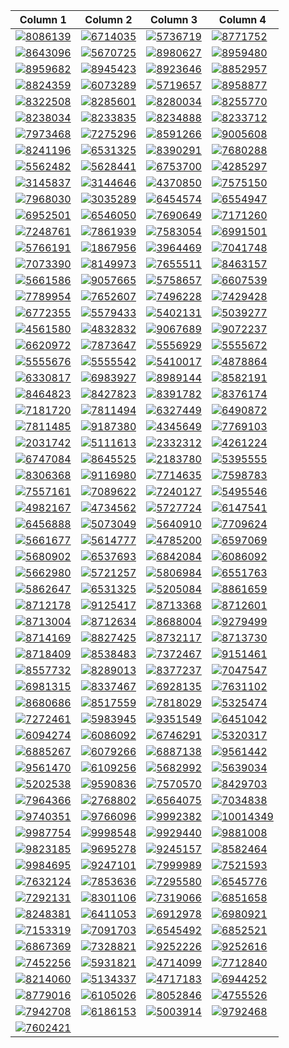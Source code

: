 | Column 1 | Column 2 | Column 3 | Column 4 |
|----------|----------|----------|----------|
|[![8086139](https://cdn.donmai.us/180x180/c6/56/c656613a8c3cf0142fd8404e2b3e9309.jpg)](https://cdn.donmai.us/original/c6/56/c656613a8c3cf0142fd8404e2b3e9309.png)|[![6714035](https://cdn.donmai.us/180x180/05/ac/05acd70d7ad25e8aeb8590eafeed0d73.jpg)](https://cdn.donmai.us/original/05/ac/05acd70d7ad25e8aeb8590eafeed0d73.png)|[![5736719](https://cdn.donmai.us/180x180/ae/f3/aef3b3fd04e76c3159c3f5c7a75e5883.jpg)](https://cdn.donmai.us/original/ae/f3/aef3b3fd04e76c3159c3f5c7a75e5883.jpg)|[![8771752](https://cdn.donmai.us/180x180/5f/2a/5f2a8843efc3afa109510845f51335ff.jpg)](https://cdn.donmai.us/original/5f/2a/5f2a8843efc3afa109510845f51335ff.png)|
|[![8643096](https://cdn.donmai.us/180x180/9c/ab/9caba22f5cba96efbdc5a4a738fe5b3c.jpg)](https://cdn.donmai.us/original/9c/ab/9caba22f5cba96efbdc5a4a738fe5b3c.jpg)|[![5670725](https://cdn.donmai.us/180x180/83/0c/830cdbb700d4ed21565e3c21d95b7e2a.jpg)](https://cdn.donmai.us/original/83/0c/830cdbb700d4ed21565e3c21d95b7e2a.jpg)|[![8980627](https://cdn.donmai.us/180x180/0b/72/0b726576a7edf7fd20df3cd10c804994.jpg)](https://cdn.donmai.us/original/0b/72/0b726576a7edf7fd20df3cd10c804994.jpg)|[![8959480](https://cdn.donmai.us/180x180/03/75/03756995a1104691f80927a9b1a18239.jpg)](https://cdn.donmai.us/original/03/75/03756995a1104691f80927a9b1a18239.jpg)|
|[![8959682](https://cdn.donmai.us/180x180/47/cd/47cd17c4ff8da88cd212b705b307a4c0.jpg)](https://cdn.donmai.us/original/47/cd/47cd17c4ff8da88cd212b705b307a4c0.webp)|[![8945423](https://cdn.donmai.us/180x180/75/ac/75ace2447359350bd1e1b9d74cf26023.jpg)](https://cdn.donmai.us/original/75/ac/75ace2447359350bd1e1b9d74cf26023.jpg)|[![8923646](https://cdn.donmai.us/180x180/89/54/8954af0896f56b5ee0761cb3932e934c.jpg)](https://cdn.donmai.us/original/89/54/8954af0896f56b5ee0761cb3932e934c.png)|[![8852957](https://cdn.donmai.us/180x180/cb/c0/cbc0aa04de437840bf9a64fb4925e721.jpg)](https://cdn.donmai.us/original/cb/c0/cbc0aa04de437840bf9a64fb4925e721.jpg)|
|[![8824359](https://cdn.donmai.us/180x180/7f/bb/7fbb92e87a168f102576ff9621319cbf.jpg)](https://cdn.donmai.us/original/7f/bb/7fbb92e87a168f102576ff9621319cbf.jpg)|[![6073289](https://cdn.donmai.us/180x180/b4/bc/b4bc5e96f8a30847ba08e6a7edc12837.jpg)](https://cdn.donmai.us/original/b4/bc/b4bc5e96f8a30847ba08e6a7edc12837.jpg)|[![5719657](https://cdn.donmai.us/180x180/be/84/be84edf64374fa3289cee9b28c458194.jpg)](https://cdn.donmai.us/original/be/84/be84edf64374fa3289cee9b28c458194.jpg)|[![8958877](https://cdn.donmai.us/180x180/a2/9c/a29cbb81b1f75ca67e452253d7e43d67.jpg)](https://cdn.donmai.us/original/a2/9c/a29cbb81b1f75ca67e452253d7e43d67.png)|
|[![8322508](https://cdn.donmai.us/180x180/3f/17/3f17d49fc9f84aeb6cd61e0585e4b307.jpg)](https://cdn.donmai.us/original/3f/17/3f17d49fc9f84aeb6cd61e0585e4b307.jpg)|[![8285601](https://cdn.donmai.us/180x180/c1/72/c17210c0516eb8c33d0a31b56025f69a.jpg)](https://cdn.donmai.us/original/c1/72/c17210c0516eb8c33d0a31b56025f69a.png)|[![8280034](https://cdn.donmai.us/180x180/ee/44/ee44cc6fbc58fbe5bdee2b5f0bd9183f.jpg)](https://cdn.donmai.us/original/ee/44/ee44cc6fbc58fbe5bdee2b5f0bd9183f.jpg)|[![8255770](https://cdn.donmai.us/180x180/c7/8e/c78e8f807ab6b7bde06d0eac114d650d.jpg)](https://cdn.donmai.us/original/c7/8e/c78e8f807ab6b7bde06d0eac114d650d.jpg)|
|[![8238034](https://cdn.donmai.us/180x180/bb/3e/bb3e5b055d56e90eadfca6ec037f2274.jpg)](https://cdn.donmai.us/original/bb/3e/bb3e5b055d56e90eadfca6ec037f2274.jpg)|[![8233835](https://cdn.donmai.us/180x180/33/69/3369892663f5d404e4c57c1af69bdcb0.jpg)](https://cdn.donmai.us/original/33/69/3369892663f5d404e4c57c1af69bdcb0.png)|[![8234888](https://cdn.donmai.us/180x180/04/e1/04e173b608c1b22cab3585a53fd5b40d.jpg)](https://cdn.donmai.us/original/04/e1/04e173b608c1b22cab3585a53fd5b40d.jpg)|[![8233712](https://cdn.donmai.us/180x180/e2/7a/e27ad794b73872e26a42b8f792509ffa.jpg)](https://cdn.donmai.us/original/e2/7a/e27ad794b73872e26a42b8f792509ffa.png)|
|[![7973468](https://cdn.donmai.us/180x180/9c/8e/9c8e94262ba677c4951d88381b5a24b6.jpg)](https://cdn.donmai.us/original/9c/8e/9c8e94262ba677c4951d88381b5a24b6.png)|[![7275296](https://cdn.donmai.us/180x180/73/85/738564f30352fe1a3fa34c54828afcaf.jpg)](https://cdn.donmai.us/original/73/85/738564f30352fe1a3fa34c54828afcaf.jpg)|[![8591266](https://cdn.donmai.us/180x180/cf/31/cf31a0d487b68fe91bc293a7069f4015.jpg)](https://cdn.donmai.us/original/cf/31/cf31a0d487b68fe91bc293a7069f4015.jpg)|[![9005608](https://cdn.donmai.us/180x180/d4/0b/d40baecd36620e58638c304c570d31f9.jpg)](https://cdn.donmai.us/original/d4/0b/d40baecd36620e58638c304c570d31f9.jpg)|
|[![8241196](https://cdn.donmai.us/180x180/3b/69/3b6957ac2c202eaa83dd1260245dce02.jpg)](https://cdn.donmai.us/original/3b/69/3b6957ac2c202eaa83dd1260245dce02.png)|[![6531325](https://cdn.donmai.us/180x180/f2/86/f286ef789fe18b5da8c8efa84d3e940b.jpg)](https://cdn.donmai.us/original/f2/86/f286ef789fe18b5da8c8efa84d3e940b.jpg)|[![8390291](https://cdn.donmai.us/180x180/81/f8/81f8682dd756aec93cd853dc4941aee7.jpg)](https://cdn.donmai.us/original/81/f8/81f8682dd756aec93cd853dc4941aee7.jpg)|[![7680288](https://cdn.donmai.us/180x180/02/e4/02e43e0bb33bb8b52595d4d5d7790a64.jpg)](https://cdn.donmai.us/original/02/e4/02e43e0bb33bb8b52595d4d5d7790a64.jpg)|
|[![5562482](https://cdn.donmai.us/180x180/b6/dc/b6dc17169b26a267facadd030be6efcc.jpg)](https://cdn.donmai.us/original/b6/dc/b6dc17169b26a267facadd030be6efcc.png)|[![5628441](https://cdn.donmai.us/180x180/e2/26/e2260b04c80360bda79cd1954295fc5f.jpg)](https://cdn.donmai.us/original/e2/26/e2260b04c80360bda79cd1954295fc5f.png)|[![6753700](https://cdn.donmai.us/180x180/ff/97/ff97b3db2b1899cb25ce03f97018195f.jpg)](https://cdn.donmai.us/original/ff/97/ff97b3db2b1899cb25ce03f97018195f.jpg)|[![4285297](https://cdn.donmai.us/180x180/63/a7/63a71240e95b4ebe066227b51e34043b.jpg)](https://cdn.donmai.us/original/63/a7/63a71240e95b4ebe066227b51e34043b.jpg)|
|[![3145837](https://cdn.donmai.us/180x180/3b/38/3b38d62853a4af2052b2c76f1aada896.jpg)](https://cdn.donmai.us/original/3b/38/3b38d62853a4af2052b2c76f1aada896.jpg)|[![3144646](https://cdn.donmai.us/180x180/e0/ed/e0edb8e5f2e4587f81047460144c0163.jpg)](https://cdn.donmai.us/original/e0/ed/e0edb8e5f2e4587f81047460144c0163.jpg)|[![4370850](https://cdn.donmai.us/180x180/aa/3f/aa3fdc04596e72f046104f2393ae2463.jpg)](https://cdn.donmai.us/original/aa/3f/aa3fdc04596e72f046104f2393ae2463.jpg)|[![7575150](https://cdn.donmai.us/180x180/2a/de/2ade38e8828ca4e7a0fadf8329e47cb9.jpg)](https://cdn.donmai.us/original/2a/de/2ade38e8828ca4e7a0fadf8329e47cb9.jpg)|
|[![7968030](https://cdn.donmai.us/180x180/c9/f1/c9f1701e96b0c252fb6b1de5c6839996.jpg)](https://cdn.donmai.us/original/c9/f1/c9f1701e96b0c252fb6b1de5c6839996.jpg)|[![3035289](https://cdn.donmai.us/180x180/f0/74/f0746f38ebe01c7f4ebd6e9ed4ffab68.jpg)](https://cdn.donmai.us/original/f0/74/f0746f38ebe01c7f4ebd6e9ed4ffab68.jpg)|[![6454574](https://cdn.donmai.us/180x180/b5/98/b598a5d14d47f5e167bbb7ea04958ad0.jpg)](https://cdn.donmai.us/original/b5/98/b598a5d14d47f5e167bbb7ea04958ad0.jpg)|[![6554947](https://cdn.donmai.us/180x180/30/0a/300a8c05660fcb56157894ab75767fc4.jpg)](https://cdn.donmai.us/original/30/0a/300a8c05660fcb56157894ab75767fc4.jpg)|
|[![6952501](https://cdn.donmai.us/180x180/21/bb/21bb594c4ed0700ff964ada3c344b2aa.jpg)](https://cdn.donmai.us/original/21/bb/21bb594c4ed0700ff964ada3c344b2aa.jpg)|[![6546050](https://cdn.donmai.us/180x180/75/8a/758a620f86b9ce4bebd8dbf370bdce8b.jpg)](https://cdn.donmai.us/original/75/8a/758a620f86b9ce4bebd8dbf370bdce8b.jpg)|[![7690649](https://cdn.donmai.us/180x180/d5/1a/d51af60a46041d82594b5f7a1c5df8c5.jpg)](https://cdn.donmai.us/original/d5/1a/d51af60a46041d82594b5f7a1c5df8c5.jpg)|[![7171260](https://cdn.donmai.us/180x180/05/20/05207a4579ba1ebf34169f833ab3ab34.jpg)](https://cdn.donmai.us/original/05/20/05207a4579ba1ebf34169f833ab3ab34.png)|
|[![7248761](https://cdn.donmai.us/180x180/04/07/04078479598689087bb4b1052968c583.jpg)](https://cdn.donmai.us/original/04/07/04078479598689087bb4b1052968c583.jpg)|[![7861939](https://cdn.donmai.us/180x180/d7/f0/d7f0b698839316180679437602703888.jpg)](https://cdn.donmai.us/original/d7/f0/d7f0b698839316180679437602703888.jpg)|[![7583054](https://cdn.donmai.us/180x180/a5/2b/a52b043c4dcc4c4db95f1d3e07937ffa.jpg)](https://cdn.donmai.us/original/a5/2b/a52b043c4dcc4c4db95f1d3e07937ffa.jpg)|[![6991501](https://cdn.donmai.us/180x180/f9/37/f9374b382b4e56c3625ef0908ac65584.jpg)](https://cdn.donmai.us/original/f9/37/f9374b382b4e56c3625ef0908ac65584.png)|
|[![5766191](https://cdn.donmai.us/180x180/51/95/5195554d16a01f36a4adf732a4c97921.jpg)](https://cdn.donmai.us/original/51/95/5195554d16a01f36a4adf732a4c97921.jpg)|[![1867956](https://cdn.donmai.us/180x180/c6/0d/c60d58b509c31e5456760a5aa2f6b6b8.jpg)](https://cdn.donmai.us/original/c6/0d/c60d58b509c31e5456760a5aa2f6b6b8.jpg)|[![3964469](https://cdn.donmai.us/180x180/7b/41/7b417cc5846704fcdc9bc11e8e3e1f76.jpg)](https://cdn.donmai.us/original/7b/41/7b417cc5846704fcdc9bc11e8e3e1f76.jpg)|[![7041748](https://cdn.donmai.us/180x180/d4/f3/d4f3c17df7c5dbdbe2bc45bf5e90de13.jpg)](https://cdn.donmai.us/original/d4/f3/d4f3c17df7c5dbdbe2bc45bf5e90de13.png)|
|[![7073390](https://cdn.donmai.us/180x180/d0/9e/d09eb1ff7a7222227229b5350bf623d3.jpg)](https://cdn.donmai.us/original/d0/9e/d09eb1ff7a7222227229b5350bf623d3.jpg)|[![8149973](https://cdn.donmai.us/180x180/71/f6/71f665e1aa390e5a27abb8439e85986c.jpg)](https://cdn.donmai.us/original/71/f6/71f665e1aa390e5a27abb8439e85986c.jpg)|[![7655511](https://cdn.donmai.us/180x180/13/b5/13b535bca2ae23fe7f30c7e5c136abf6.jpg)](https://cdn.donmai.us/original/13/b5/13b535bca2ae23fe7f30c7e5c136abf6.jpg)|[![8463157](https://cdn.donmai.us/180x180/6d/18/6d18aca231c3995f1f9013fac7ee07f9.jpg)](https://cdn.donmai.us/original/6d/18/6d18aca231c3995f1f9013fac7ee07f9.jpg)|
|[![5661586](https://cdn.donmai.us/180x180/e3/fc/e3fcb8d68ad8c69ab35bf39044555627.jpg)](https://cdn.donmai.us/original/e3/fc/e3fcb8d68ad8c69ab35bf39044555627.jpg)|[![9057665](https://cdn.donmai.us/180x180/80/a1/80a1823d9756412559b868f8fe9ca67e.jpg)](https://cdn.donmai.us/original/80/a1/80a1823d9756412559b868f8fe9ca67e.jpg)|[![5758657](https://cdn.donmai.us/180x180/dc/96/dc969f3a24485ca7c21cbb48134a0f20.jpg)](https://cdn.donmai.us/original/dc/96/dc969f3a24485ca7c21cbb48134a0f20.jpg)|[![6607539](https://cdn.donmai.us/180x180/ff/d3/ffd37f1dab76bc85f912ce263962bf46.jpg)](https://cdn.donmai.us/original/ff/d3/ffd37f1dab76bc85f912ce263962bf46.jpg)|
|[![7789954](https://cdn.donmai.us/180x180/f5/3c/f53c27de5cab6284a152841206e6503a.jpg)](https://cdn.donmai.us/original/f5/3c/f53c27de5cab6284a152841206e6503a.jpg)|[![7652607](https://cdn.donmai.us/180x180/10/ff/10ff9cd8f8efcb402da24f4974eb20c1.jpg)](https://cdn.donmai.us/original/10/ff/10ff9cd8f8efcb402da24f4974eb20c1.jpg)|[![7496228](https://cdn.donmai.us/180x180/17/9c/179c04cc0ce301eb7f4e69a82f9326d5.jpg)](https://cdn.donmai.us/original/17/9c/179c04cc0ce301eb7f4e69a82f9326d5.jpg)|[![7429428](https://cdn.donmai.us/180x180/99/6e/996ea925ac1707230ec536c7831586b9.jpg)](https://cdn.donmai.us/original/99/6e/996ea925ac1707230ec536c7831586b9.jpg)|
|[![6772355](https://cdn.donmai.us/180x180/9f/3a/9f3a87d6eaffb7153750871ae595a9dc.jpg)](https://cdn.donmai.us/original/9f/3a/9f3a87d6eaffb7153750871ae595a9dc.jpg)|[![5579433](https://cdn.donmai.us/180x180/99/ed/99ed243d04bdfcee75b3c3171a359a86.jpg)](https://cdn.donmai.us/original/99/ed/99ed243d04bdfcee75b3c3171a359a86.jpg)|[![5402131](https://cdn.donmai.us/180x180/fa/30/fa3040b6d80f5dd3d988a76d6d463397.jpg)](https://cdn.donmai.us/original/fa/30/fa3040b6d80f5dd3d988a76d6d463397.jpg)|[![5039277](https://cdn.donmai.us/180x180/ca/db/cadb38bca425c44f1765e4b967ffea8d.jpg)](https://cdn.donmai.us/original/ca/db/cadb38bca425c44f1765e4b967ffea8d.jpg)|
|[![4561580](https://cdn.donmai.us/180x180/10/cc/10cc0aaccec6ae8978882eaf6e95ca45.jpg)](https://cdn.donmai.us/original/10/cc/10cc0aaccec6ae8978882eaf6e95ca45.jpg)|[![4832832](https://cdn.donmai.us/180x180/db/9f/db9fd294c1afb374a5755a92a8d04108.jpg)](https://cdn.donmai.us/original/db/9f/db9fd294c1afb374a5755a92a8d04108.jpg)|[![9067689](https://cdn.donmai.us/180x180/a3/03/a303072f336c6008927c18b1de6f2d93.jpg)](https://cdn.donmai.us/original/a3/03/a303072f336c6008927c18b1de6f2d93.jpg)|[![9072237](https://cdn.donmai.us/180x180/86/f2/86f200e91320d247eeec62a4bab6047b.jpg)](https://cdn.donmai.us/original/86/f2/86f200e91320d247eeec62a4bab6047b.jpg)|
|[![6620972](https://cdn.donmai.us/180x180/40/98/40988bd14a809c4a2f571ce292fddef6.jpg)](https://cdn.donmai.us/original/40/98/40988bd14a809c4a2f571ce292fddef6.jpg)|[![7873647](https://cdn.donmai.us/180x180/06/a4/06a47be08882ee01dfe114943c9f24fb.jpg)](https://cdn.donmai.us/original/06/a4/06a47be08882ee01dfe114943c9f24fb.jpg)|[![5556929](https://cdn.donmai.us/180x180/51/d7/51d7f98bf76ec9e3affcaf0e4a992179.jpg)](https://cdn.donmai.us/original/51/d7/51d7f98bf76ec9e3affcaf0e4a992179.jpg)|[![5555672](https://cdn.donmai.us/180x180/50/a2/50a28b76543c16653d197f44ef5ecaa2.jpg)](https://cdn.donmai.us/original/50/a2/50a28b76543c16653d197f44ef5ecaa2.jpg)|
|[![5555676](https://cdn.donmai.us/180x180/00/51/0051774358dc91ded5e040d3a83a2f8f.jpg)](https://cdn.donmai.us/original/00/51/0051774358dc91ded5e040d3a83a2f8f.jpg)|[![5555542](https://cdn.donmai.us/180x180/63/58/63584b8cee3e110fe09721b7e6b40d05.jpg)](https://cdn.donmai.us/original/63/58/63584b8cee3e110fe09721b7e6b40d05.jpg)|[![5410017](https://cdn.donmai.us/180x180/0f/2d/0f2d21662cef959f804ca48b8ef5027e.jpg)](https://cdn.donmai.us/original/0f/2d/0f2d21662cef959f804ca48b8ef5027e.jpg)|[![4878864](https://cdn.donmai.us/180x180/f6/8a/f68acdd75d10a1b7cc927a2076433537.jpg)](https://cdn.donmai.us/original/f6/8a/f68acdd75d10a1b7cc927a2076433537.jpg)|
|[![6330817](https://cdn.donmai.us/180x180/ea/6a/ea6afa8f7b30280b4e92edc3c48e3b5c.jpg)](https://cdn.donmai.us/original/ea/6a/ea6afa8f7b30280b4e92edc3c48e3b5c.jpg)|[![6983927](https://cdn.donmai.us/180x180/a8/df/a8dfea944d5ec785658a694bd008e413.jpg)](https://cdn.donmai.us/original/a8/df/a8dfea944d5ec785658a694bd008e413.jpg)|[![8989144](https://cdn.donmai.us/180x180/ee/08/ee086201fd156d320d00e6dcd84db02d.jpg)](https://cdn.donmai.us/original/ee/08/ee086201fd156d320d00e6dcd84db02d.jpg)|[![8582191](https://cdn.donmai.us/180x180/7a/7a/7a7a517c995cdc9cc565180aefaa883a.jpg)](https://cdn.donmai.us/original/7a/7a/7a7a517c995cdc9cc565180aefaa883a.jpg)|
|[![8464823](https://cdn.donmai.us/180x180/cf/79/cf79b04046c8bba91ed6bc0e5495b7a6.jpg)](https://cdn.donmai.us/original/cf/79/cf79b04046c8bba91ed6bc0e5495b7a6.jpg)|[![8427823](https://cdn.donmai.us/180x180/3a/59/3a59af286082420f3b25949914159d81.jpg)](https://cdn.donmai.us/original/3a/59/3a59af286082420f3b25949914159d81.jpg)|[![8391782](https://cdn.donmai.us/180x180/1a/aa/1aaae2fbe0d977c7aba257e933faa460.jpg)](https://cdn.donmai.us/original/1a/aa/1aaae2fbe0d977c7aba257e933faa460.jpg)|[![8376174](https://cdn.donmai.us/180x180/41/13/41135057e1c72aa4bb0ea9550849f38e.jpg)](https://cdn.donmai.us/original/41/13/41135057e1c72aa4bb0ea9550849f38e.png)|
|[![7181720](https://cdn.donmai.us/180x180/3d/e7/3de7db43a25a85e8efbd8c90b3a075e8.jpg)](https://cdn.donmai.us/original/3d/e7/3de7db43a25a85e8efbd8c90b3a075e8.jpg)|[![7811494](https://cdn.donmai.us/180x180/9f/08/9f08c1f94453c42ee1a8c5985ea3d5d8.jpg)](https://cdn.donmai.us/original/9f/08/9f08c1f94453c42ee1a8c5985ea3d5d8.jpg)|[![6327449](https://cdn.donmai.us/180x180/6d/6d/6d6d97bea9b3563424b4b1e1e9201782.jpg)](https://cdn.donmai.us/original/6d/6d/6d6d97bea9b3563424b4b1e1e9201782.jpg)|[![6490872](https://cdn.donmai.us/180x180/43/53/4353d6dfae60ca3fadfed899ed5666de.jpg)](https://cdn.donmai.us/original/43/53/4353d6dfae60ca3fadfed899ed5666de.jpg)|
|[![7811485](https://cdn.donmai.us/180x180/96/e1/96e15fa0a8e582f53806713efb8ae084.jpg)](https://cdn.donmai.us/original/96/e1/96e15fa0a8e582f53806713efb8ae084.jpg)|[![9187380](https://cdn.donmai.us/180x180/e9/97/e99719e37cfcf15de194aae2561c411b.jpg)](https://cdn.donmai.us/original/e9/97/e99719e37cfcf15de194aae2561c411b.jpg)|[![4345649](https://cdn.donmai.us/180x180/e5/1f/e51fba0f8a13a1b1a4b43ed69b91a113.jpg)](https://cdn.donmai.us/original/e5/1f/e51fba0f8a13a1b1a4b43ed69b91a113.png)|[![7769103](https://cdn.donmai.us/180x180/bb/9d/bb9de1a73e0eb68fb70c7e26301ef650.jpg)](https://cdn.donmai.us/original/bb/9d/bb9de1a73e0eb68fb70c7e26301ef650.png)|
|[![2031742](https://cdn.donmai.us/180x180/bf/e2/bfe250e431b3bf478cc931b134ad42a1.jpg)](https://cdn.donmai.us/original/bf/e2/bfe250e431b3bf478cc931b134ad42a1.jpg)|[![5111613](https://cdn.donmai.us/180x180/d1/02/d102decf37a9e9158992e320de357f05.jpg)](https://cdn.donmai.us/original/d1/02/d102decf37a9e9158992e320de357f05.png)|[![2332312](https://cdn.donmai.us/180x180/54/4e/544e426c18d6eb8f9e689c148fa157bb.jpg)](https://cdn.donmai.us/original/54/4e/544e426c18d6eb8f9e689c148fa157bb.jpg)|[![4261224](https://cdn.donmai.us/180x180/a8/3c/a83c3b909fe488d127241fa316fa32d2.jpg)](https://cdn.donmai.us/original/a8/3c/a83c3b909fe488d127241fa316fa32d2.jpg)|
|[![6747084](https://cdn.donmai.us/180x180/a1/3e/a13e2f59249e2f51d8965acec0128523.jpg)](https://cdn.donmai.us/original/a1/3e/a13e2f59249e2f51d8965acec0128523.jpg)|[![8645525](https://cdn.donmai.us/180x180/d6/bc/d6bc65a7afc55cdac89a5485a34228e6.jpg)](https://cdn.donmai.us/original/d6/bc/d6bc65a7afc55cdac89a5485a34228e6.png)|[![2183780](https://cdn.donmai.us/180x180/d6/60/d660f9c929acd223dc95cf9ad6971bd0.jpg)](https://cdn.donmai.us/original/d6/60/d660f9c929acd223dc95cf9ad6971bd0.jpg)|[![5395555](https://cdn.donmai.us/180x180/59/c2/59c22222d63cdd88279962c46f7c4669.jpg)](https://cdn.donmai.us/original/59/c2/59c22222d63cdd88279962c46f7c4669.jpg)|
|[![8306368](https://cdn.donmai.us/180x180/14/ee/14eeaef08d7d4a634f332889053028b3.jpg)](https://cdn.donmai.us/original/14/ee/14eeaef08d7d4a634f332889053028b3.jpg)|[![9116980](https://cdn.donmai.us/180x180/65/79/65791aad4d92181089d058f69d59643e.jpg)](https://cdn.donmai.us/original/65/79/65791aad4d92181089d058f69d59643e.jpg)|[![7714635](https://cdn.donmai.us/180x180/d7/14/d714d9a09ec9584819f37d7ffe114e7c.jpg)](https://cdn.donmai.us/original/d7/14/d714d9a09ec9584819f37d7ffe114e7c.jpg)|[![7598783](https://cdn.donmai.us/180x180/e1/91/e19121a3d083a3770cb90c50e9613c63.jpg)](https://cdn.donmai.us/original/e1/91/e19121a3d083a3770cb90c50e9613c63.jpg)|
|[![7557161](https://cdn.donmai.us/180x180/1a/2e/1a2e84818b375ce1a22d225dd283b6c1.jpg)](https://cdn.donmai.us/original/1a/2e/1a2e84818b375ce1a22d225dd283b6c1.jpg)|[![7089622](https://cdn.donmai.us/180x180/74/00/74000d9c40a8cfe55aa2a32524a015d0.jpg)](https://cdn.donmai.us/original/74/00/74000d9c40a8cfe55aa2a32524a015d0.jpg)|[![7240127](https://cdn.donmai.us/180x180/b4/fc/b4fc74304ebfeb18e94776dc675959d9.jpg)](https://cdn.donmai.us/original/b4/fc/b4fc74304ebfeb18e94776dc675959d9.jpg)|[![5495546](https://cdn.donmai.us/180x180/99/9d/999d4de94253b96e02bebae7fd8d8b53.jpg)](https://cdn.donmai.us/original/99/9d/999d4de94253b96e02bebae7fd8d8b53.jpg)|
|[![4982167](https://cdn.donmai.us/180x180/df/9c/df9cca63aa50509f5ca68e2237ee270c.jpg)](https://cdn.donmai.us/original/df/9c/df9cca63aa50509f5ca68e2237ee270c.jpg)|[![4734562](https://cdn.donmai.us/180x180/ba/c7/bac70c725a0c45562b217d1bbd39863b.jpg)](https://cdn.donmai.us/original/ba/c7/bac70c725a0c45562b217d1bbd39863b.jpg)|[![5727724](https://cdn.donmai.us/180x180/e3/ca/e3caf278dd0df0986f92cc9b63af2cf4.jpg)](https://cdn.donmai.us/original/e3/ca/e3caf278dd0df0986f92cc9b63af2cf4.png)|[![6147541](https://cdn.donmai.us/180x180/99/34/993429bbfae1b1f75d98285bbdac7f4e.jpg)](https://cdn.donmai.us/original/99/34/993429bbfae1b1f75d98285bbdac7f4e.jpg)|
|[![6456888](https://cdn.donmai.us/180x180/7b/10/7b104362aff039e03e4b7d76ff82a1da.jpg)](https://cdn.donmai.us/original/7b/10/7b104362aff039e03e4b7d76ff82a1da.jpg)|[![5073049](https://cdn.donmai.us/180x180/06/3e/063e47cfc7049fe01f46fae4307a088a.jpg)](https://cdn.donmai.us/original/06/3e/063e47cfc7049fe01f46fae4307a088a.jpg)|[![5640910](https://cdn.donmai.us/180x180/ba/5b/ba5b4ed342c12be900dc353262daf188.jpg)](https://cdn.donmai.us/original/ba/5b/ba5b4ed342c12be900dc353262daf188.jpg)|[![7709624](https://cdn.donmai.us/180x180/50/67/5067efa766f66ff4350384eeddb077d8.jpg)](https://cdn.donmai.us/original/50/67/5067efa766f66ff4350384eeddb077d8.jpg)|
|[![5661677](https://cdn.donmai.us/180x180/2d/6b/2d6be2c0cf2c8a4b5db126838e6f4034.jpg)](https://cdn.donmai.us/original/2d/6b/2d6be2c0cf2c8a4b5db126838e6f4034.jpg)|[![5614777](https://cdn.donmai.us/180x180/38/ad/38ad4c5127909a2d73bd2c5792f00be4.jpg)](https://cdn.donmai.us/original/38/ad/38ad4c5127909a2d73bd2c5792f00be4.jpg)|[![4785200](https://cdn.donmai.us/180x180/c6/e8/c6e8bfe95e94a1682e5661ac0ca64b22.jpg)](https://cdn.donmai.us/original/c6/e8/c6e8bfe95e94a1682e5661ac0ca64b22.jpg)|[![6597069](https://cdn.donmai.us/180x180/f3/25/f325790719b7db976e79765d4be223d5.jpg)](https://cdn.donmai.us/original/f3/25/f325790719b7db976e79765d4be223d5.jpg)|
|[![5680902](https://cdn.donmai.us/180x180/8a/e2/8ae269510fe479e9c79a07757da65ce2.jpg)](https://cdn.donmai.us/original/8a/e2/8ae269510fe479e9c79a07757da65ce2.jpg)|[![6537693](https://cdn.donmai.us/180x180/b3/08/b30852b08fbc0bb6c6912dec04d11b24.jpg)](https://cdn.donmai.us/original/b3/08/b30852b08fbc0bb6c6912dec04d11b24.jpg)|[![6842084](https://cdn.donmai.us/180x180/7d/57/7d5731509da4093dc142740788254aeb.jpg)](https://cdn.donmai.us/original/7d/57/7d5731509da4093dc142740788254aeb.jpg)|[![6086092](https://cdn.donmai.us/180x180/ec/b3/ecb37862c10d78ddb51d3bed182d7a01.jpg)](https://cdn.donmai.us/original/ec/b3/ecb37862c10d78ddb51d3bed182d7a01.jpg)|
|[![5662980](https://cdn.donmai.us/180x180/22/e5/22e58c24fa0b2b3494a2ca34c12f1a7f.jpg)](https://cdn.donmai.us/original/22/e5/22e58c24fa0b2b3494a2ca34c12f1a7f.jpg)|[![5721257](https://cdn.donmai.us/180x180/3d/70/3d7075e525e794d4e026cd9083ff7003.jpg)](https://cdn.donmai.us/original/3d/70/3d7075e525e794d4e026cd9083ff7003.jpg)|[![5806984](https://cdn.donmai.us/180x180/7f/ec/7fece8117b433054014c474531ed5de6.jpg)](https://cdn.donmai.us/original/7f/ec/7fece8117b433054014c474531ed5de6.jpg)|[![6551763](https://cdn.donmai.us/180x180/06/e6/06e697fc29385a2e4ac5448e80ddde6a.jpg)](https://cdn.donmai.us/original/06/e6/06e697fc29385a2e4ac5448e80ddde6a.jpg)|
|[![5862647](https://cdn.donmai.us/180x180/41/c1/41c1e7dbbf6ba3ab93634e0425fcdd18.jpg)](https://cdn.donmai.us/original/41/c1/41c1e7dbbf6ba3ab93634e0425fcdd18.jpg)|[![6531325](https://cdn.donmai.us/180x180/f2/86/f286ef789fe18b5da8c8efa84d3e940b.jpg)](https://cdn.donmai.us/original/f2/86/f286ef789fe18b5da8c8efa84d3e940b.jpg)|[![5205084](https://cdn.donmai.us/180x180/f8/93/f893c502010ba5f18efe203b3924bfd7.jpg)](https://cdn.donmai.us/original/f8/93/f893c502010ba5f18efe203b3924bfd7.jpg)|[![8861659](https://cdn.donmai.us/180x180/d1/b3/d1b37186d5e6f32197b431271ecbdc5d.jpg)](https://cdn.donmai.us/original/d1/b3/d1b37186d5e6f32197b431271ecbdc5d.jpg)|
|[![8712178](https://cdn.donmai.us/180x180/52/36/5236dc5c00a13b58eed6af0f85d408a9.jpg)](https://cdn.donmai.us/original/52/36/5236dc5c00a13b58eed6af0f85d408a9.jpg)|[![9125417](https://cdn.donmai.us/180x180/65/26/652612bb665a83de2c8c06b82e4b82b8.jpg)](https://cdn.donmai.us/original/65/26/652612bb665a83de2c8c06b82e4b82b8.jpg)|[![8713368](https://cdn.donmai.us/180x180/39/1b/391b8d8ca259abca87458d7aa0ba071b.jpg)](https://cdn.donmai.us/original/39/1b/391b8d8ca259abca87458d7aa0ba071b.jpg)|[![8712601](https://cdn.donmai.us/180x180/66/7b/667b88c7018d06b8bac3503947ea5795.jpg)](https://cdn.donmai.us/original/66/7b/667b88c7018d06b8bac3503947ea5795.jpg)|
|[![8713004](https://cdn.donmai.us/180x180/6b/0c/6b0c9e953cd7b595a3b40af4ff5db71e.jpg)](https://cdn.donmai.us/original/6b/0c/6b0c9e953cd7b595a3b40af4ff5db71e.jpg)|[![8712634](https://cdn.donmai.us/180x180/73/6e/736e24992005fe4d625459f70b964c6d.jpg)](https://cdn.donmai.us/original/73/6e/736e24992005fe4d625459f70b964c6d.jpg)|[![8688004](https://cdn.donmai.us/180x180/b7/e8/b7e8f056e48cb1af09e685f3abc9ae72.jpg)](https://cdn.donmai.us/original/b7/e8/b7e8f056e48cb1af09e685f3abc9ae72.jpg)|[![9279499](https://cdn.donmai.us/180x180/2b/ad/2bad5d6de6154689562b216d0d7dd079.jpg)](https://cdn.donmai.us/original/2b/ad/2bad5d6de6154689562b216d0d7dd079.png)|
|[![8714169](https://cdn.donmai.us/180x180/57/61/5761662c1128269b9fd02c9208150a20.jpg)](https://cdn.donmai.us/original/57/61/5761662c1128269b9fd02c9208150a20.jpg)|[![8827425](https://cdn.donmai.us/180x180/98/80/9880bff3b8113168c2a075a0ddb2b9e6.jpg)](https://cdn.donmai.us/original/98/80/9880bff3b8113168c2a075a0ddb2b9e6.jpg)|[![8732117](https://cdn.donmai.us/180x180/95/4d/954d2c7ffd3d425c8ce3688cb1198796.jpg)](https://cdn.donmai.us/original/95/4d/954d2c7ffd3d425c8ce3688cb1198796.png)|[![8713730](https://cdn.donmai.us/180x180/9a/f4/9af48d1fc92e1b248feeb01978173d9a.jpg)](https://cdn.donmai.us/original/9a/f4/9af48d1fc92e1b248feeb01978173d9a.png)|
|[![8718409](https://cdn.donmai.us/180x180/00/07/0007dfbed6ffd22f36e9423b596b004b.jpg)](https://cdn.donmai.us/original/00/07/0007dfbed6ffd22f36e9423b596b004b.jpg)|[![8538483](https://cdn.donmai.us/180x180/a8/a5/a8a5ac3f090c7a67f6063af27644540c.jpg)](https://cdn.donmai.us/original/a8/a5/a8a5ac3f090c7a67f6063af27644540c.jpg)|[![7372467](https://cdn.donmai.us/180x180/c2/71/c27125310e6fbafaf16294c54019be20.jpg)](https://cdn.donmai.us/original/c2/71/c27125310e6fbafaf16294c54019be20.png)|[![9151461](https://cdn.donmai.us/180x180/0e/9f/0e9fe371b7c2da37a7f38d3aaafd10b9.jpg)](https://cdn.donmai.us/original/0e/9f/0e9fe371b7c2da37a7f38d3aaafd10b9.png)|
|[![8557732](https://cdn.donmai.us/180x180/82/1d/821d923ca8f6aee0dde6df87bbb6526e.jpg)](https://cdn.donmai.us/original/82/1d/821d923ca8f6aee0dde6df87bbb6526e.jpg)|[![8289013](https://cdn.donmai.us/180x180/6e/d1/6ed1dca9e8e0282ab51b91164fbc0deb.jpg)](https://cdn.donmai.us/original/6e/d1/6ed1dca9e8e0282ab51b91164fbc0deb.jpg)|[![8377237](https://cdn.donmai.us/180x180/8d/4d/8d4dce43c5fad65933f60b35f835a74f.jpg)](https://cdn.donmai.us/original/8d/4d/8d4dce43c5fad65933f60b35f835a74f.png)|[![7047547](https://cdn.donmai.us/180x180/b8/60/b860d4f50911a3cbee3c4c0947812317.jpg)](https://cdn.donmai.us/original/b8/60/b860d4f50911a3cbee3c4c0947812317.jpg)|
|[![6981315](https://cdn.donmai.us/180x180/51/d9/51d9e2a61426e0dd3d05e90f74dcaa17.jpg)](https://cdn.donmai.us/original/51/d9/51d9e2a61426e0dd3d05e90f74dcaa17.jpg)|[![8337467](https://cdn.donmai.us/180x180/9b/d0/9bd0520aef5554344ded5a6f9e90170c.jpg)](https://cdn.donmai.us/original/9b/d0/9bd0520aef5554344ded5a6f9e90170c.jpg)|[![6928135](https://cdn.donmai.us/180x180/f4/45/f445b9fde64d904a237fefc106920d32.jpg)](https://cdn.donmai.us/original/f4/45/f445b9fde64d904a237fefc106920d32.jpg)|[![7631102](https://cdn.donmai.us/180x180/59/d6/59d69f1cf86c8008b4b45dd6b03aba95.jpg)](https://cdn.donmai.us/original/59/d6/59d69f1cf86c8008b4b45dd6b03aba95.jpg)|
|[![8680686](https://cdn.donmai.us/180x180/4e/87/4e87eb1cef0f49dc7132df14fdbfbc99.jpg)](https://cdn.donmai.us/original/4e/87/4e87eb1cef0f49dc7132df14fdbfbc99.jpg)|[![8517559](https://cdn.donmai.us/180x180/95/18/951882a0d16ae821ec0d0d5f6ff42f4f.jpg)](https://cdn.donmai.us/original/95/18/951882a0d16ae821ec0d0d5f6ff42f4f.jpg)|[![7818029](https://cdn.donmai.us/180x180/74/15/74155ac149e23e068c71866c7054bac7.jpg)](https://cdn.donmai.us/original/74/15/74155ac149e23e068c71866c7054bac7.jpg)|[![5325474](https://cdn.donmai.us/180x180/0c/94/0c942b5f6763ce597382ae10e34abe5b.jpg)](https://cdn.donmai.us/original/0c/94/0c942b5f6763ce597382ae10e34abe5b.jpg)|
|[![7272461](https://cdn.donmai.us/180x180/71/b9/71b9fbbc9419368809b02c9039f57107.jpg)](https://cdn.donmai.us/original/71/b9/71b9fbbc9419368809b02c9039f57107.jpg)|[![5983945](https://cdn.donmai.us/180x180/4c/ba/4cbad5c85734802b3e882a96314c0dac.jpg)](https://cdn.donmai.us/original/4c/ba/4cbad5c85734802b3e882a96314c0dac.jpg)|[![9351549](https://cdn.donmai.us/180x180/a2/a9/a2a903f8f0729a09e39a40ce925598e4.jpg)](https://cdn.donmai.us/original/a2/a9/a2a903f8f0729a09e39a40ce925598e4.png)|[![6451042](https://cdn.donmai.us/180x180/4b/cf/4bcf86a5cb3f531f32eca633dd77bd48.jpg)](https://cdn.donmai.us/original/4b/cf/4bcf86a5cb3f531f32eca633dd77bd48.jpg)|
|[![6094274](https://cdn.donmai.us/180x180/1c/0c/1c0cb33c2aae99ba1532339a919fbe5c.jpg)](https://cdn.donmai.us/original/1c/0c/1c0cb33c2aae99ba1532339a919fbe5c.jpg)|[![6086092](https://cdn.donmai.us/180x180/ec/b3/ecb37862c10d78ddb51d3bed182d7a01.jpg)](https://cdn.donmai.us/original/ec/b3/ecb37862c10d78ddb51d3bed182d7a01.jpg)|[![6746291](https://cdn.donmai.us/180x180/b4/a6/b4a6e30526209c85743de043c0091b44.jpg)](https://cdn.donmai.us/original/b4/a6/b4a6e30526209c85743de043c0091b44.png)|[![5320317](https://cdn.donmai.us/180x180/e6/e2/e6e252ef9c97e134f68a24ad6ffdac99.jpg)](https://cdn.donmai.us/original/e6/e2/e6e252ef9c97e134f68a24ad6ffdac99.jpg)|
|[![6885267](https://cdn.donmai.us/180x180/31/b0/31b0de81da1f6492fb7e6d495437f96f.jpg)](https://cdn.donmai.us/original/31/b0/31b0de81da1f6492fb7e6d495437f96f.jpg)|[![6079266](https://cdn.donmai.us/180x180/7c/29/7c2946d9507e1c65a4b51339257f9be9.jpg)](https://cdn.donmai.us/original/7c/29/7c2946d9507e1c65a4b51339257f9be9.jpg)|[![6887138](https://cdn.donmai.us/180x180/44/44/44444a40a25c4313612d6fe75b584b1c.jpg)](https://cdn.donmai.us/original/44/44/44444a40a25c4313612d6fe75b584b1c.jpg)|[![9561442](https://cdn.donmai.us/180x180/42/64/426488004c63005100d07cec1c3eb074.jpg)](https://cdn.donmai.us/original/42/64/426488004c63005100d07cec1c3eb074.jpg)|
|[![9561470](https://cdn.donmai.us/180x180/81/92/8192d63bd72552632a20c6558f184994.jpg)](https://cdn.donmai.us/original/81/92/8192d63bd72552632a20c6558f184994.png)|[![6109256](https://cdn.donmai.us/180x180/85/f0/85f004390161b12b6f062daac05d7f66.jpg)](https://cdn.donmai.us/original/85/f0/85f004390161b12b6f062daac05d7f66.jpg)|[![5682992](https://cdn.donmai.us/180x180/1b/15/1b15e4969ccbbc513a11bf5bb9b8bc1d.jpg)](https://cdn.donmai.us/original/1b/15/1b15e4969ccbbc513a11bf5bb9b8bc1d.jpg)|[![5639034](https://cdn.donmai.us/180x180/ad/03/ad0342695a13eee00e30f4abf39a843c.jpg)](https://cdn.donmai.us/original/ad/03/ad0342695a13eee00e30f4abf39a843c.jpg)|
|[![5202538](https://cdn.donmai.us/180x180/36/ea/36eaa784ec2710bfc6b74808cfd3da90.jpg)](https://cdn.donmai.us/original/36/ea/36eaa784ec2710bfc6b74808cfd3da90.jpg)|[![9590836](https://cdn.donmai.us/180x180/24/59/2459e4c38fa4737cb316d76b40e826ed.jpg)](https://cdn.donmai.us/original/24/59/2459e4c38fa4737cb316d76b40e826ed.jpg)|[![7570570](https://cdn.donmai.us/180x180/18/e6/18e6eaaade93e5127f2395852a602296.jpg)](https://cdn.donmai.us/original/18/e6/18e6eaaade93e5127f2395852a602296.jpg)|[![8429703](https://cdn.donmai.us/180x180/4b/87/4b87ac56ccf6f4a4158110446b315ff7.jpg)](https://cdn.donmai.us/original/4b/87/4b87ac56ccf6f4a4158110446b315ff7.jpg)|
|[![7964366](https://cdn.donmai.us/180x180/bd/11/bd110b6d8e46bb7ab31fc0912354bf99.jpg)](https://cdn.donmai.us/original/bd/11/bd110b6d8e46bb7ab31fc0912354bf99.jpg)|[![2768802](https://cdn.donmai.us/180x180/fa/c7/fac739fd2477a8a7a9d8cedfe0d70806.jpg)](https://cdn.donmai.us/original/fa/c7/fac739fd2477a8a7a9d8cedfe0d70806.jpg)|[![6564075](https://cdn.donmai.us/180x180/18/38/183850f067e8ecaa39ffff280b51385c.jpg)](https://cdn.donmai.us/original/18/38/183850f067e8ecaa39ffff280b51385c.png)|[![7034838](https://cdn.donmai.us/180x180/f1/46/f146067d12674e41a7bea9cf14981e63.jpg)](https://cdn.donmai.us/original/f1/46/f146067d12674e41a7bea9cf14981e63.jpg)|
|[![9740351](https://cdn.donmai.us/180x180/83/ac/83ac2bf7b743dce05293e8ad96031634.jpg)](https://cdn.donmai.us/original/83/ac/83ac2bf7b743dce05293e8ad96031634.jpg)|[![9766096](https://cdn.donmai.us/180x180/05/17/0517e8a64913e663656d1a6d85ae1a31.jpg)](https://cdn.donmai.us/original/05/17/0517e8a64913e663656d1a6d85ae1a31.jpg)|[![9992382](https://cdn.donmai.us/180x180/ef/25/ef2551f2f66bffc127c830b86d7a43ec.jpg)](https://cdn.donmai.us/original/ef/25/ef2551f2f66bffc127c830b86d7a43ec.jpg)|[![10014349](https://cdn.donmai.us/180x180/95/f9/95f9e62c37ef69e8b5ef511199eb224b.jpg)](https://cdn.donmai.us/original/95/f9/95f9e62c37ef69e8b5ef511199eb224b.jpg)|
|[![9987754](https://cdn.donmai.us/180x180/4e/62/4e62c63e4ee802f41ebb9e4074716758.jpg)](https://cdn.donmai.us/original/4e/62/4e62c63e4ee802f41ebb9e4074716758.jpg)|[![9998548](https://cdn.donmai.us/180x180/4f/21/4f2195b3fbbcbf54433e694dadc93c7c.jpg)](https://cdn.donmai.us/original/4f/21/4f2195b3fbbcbf54433e694dadc93c7c.jpg)|[![9929440](https://cdn.donmai.us/180x180/7e/7e/7e7e49016d445c58964790fd4527199c.jpg)](https://cdn.donmai.us/original/7e/7e/7e7e49016d445c58964790fd4527199c.jpg)|[![9881008](https://cdn.donmai.us/180x180/52/98/5298b6b2c5b74af9895c122fc5bcdc5b.jpg)](https://cdn.donmai.us/original/52/98/5298b6b2c5b74af9895c122fc5bcdc5b.jpg)|
|[![9823185](https://cdn.donmai.us/180x180/3b/8c/3b8c14fbb86a589370097f75a8c05163.jpg)](https://cdn.donmai.us/original/3b/8c/3b8c14fbb86a589370097f75a8c05163.png)|[![9695278](https://cdn.donmai.us/180x180/92/a8/92a8628083292fd060c604e52d0d5e56.jpg)](https://cdn.donmai.us/original/92/a8/92a8628083292fd060c604e52d0d5e56.jpg)|[![9245157](https://cdn.donmai.us/180x180/f5/17/f517f14dbbb76b7cc41bf4a06cce4235.jpg)](https://cdn.donmai.us/original/f5/17/f517f14dbbb76b7cc41bf4a06cce4235.jpg)|[![8582464](https://cdn.donmai.us/180x180/01/33/01335df44103b49028da8273ef33c60c.jpg)](https://cdn.donmai.us/original/01/33/01335df44103b49028da8273ef33c60c.png)|
|[![9984695](https://cdn.donmai.us/180x180/e6/62/e6624d0d5d964e14061dda2c6d866332.jpg)](https://cdn.donmai.us/original/e6/62/e6624d0d5d964e14061dda2c6d866332.jpg)|[![9247101](https://cdn.donmai.us/180x180/8f/8a/8f8a5bbe46f38456d3620648a27c7070.jpg)](https://cdn.donmai.us/original/8f/8a/8f8a5bbe46f38456d3620648a27c7070.jpg)|[![7999989](https://cdn.donmai.us/180x180/21/03/2103f64ab306435def8381e9e38e6276.jpg)](https://cdn.donmai.us/original/21/03/2103f64ab306435def8381e9e38e6276.jpg)|[![7521593](https://cdn.donmai.us/180x180/f4/dd/f4dd5b2fb59c99219e48c358e1e78dc5.jpg)](https://cdn.donmai.us/original/f4/dd/f4dd5b2fb59c99219e48c358e1e78dc5.jpg)|
|[![7632124](https://cdn.donmai.us/180x180/b9/e1/b9e11432a3d0f13cdf419ecd451a503d.jpg)](https://cdn.donmai.us/original/b9/e1/b9e11432a3d0f13cdf419ecd451a503d.jpg)|[![7853636](https://cdn.donmai.us/180x180/c7/7e/c77ee4c9f1200fd345dee809ed19c27b.jpg)](https://cdn.donmai.us/original/c7/7e/c77ee4c9f1200fd345dee809ed19c27b.jpg)|[![7295580](https://cdn.donmai.us/180x180/35/c1/35c195f3bf5b12b345dbbedc3f7f484d.jpg)](https://cdn.donmai.us/original/35/c1/35c195f3bf5b12b345dbbedc3f7f484d.jpg)|[![6545776](https://cdn.donmai.us/180x180/60/88/608815839e7928e128be8c56e54ba3b8.jpg)](https://cdn.donmai.us/original/60/88/608815839e7928e128be8c56e54ba3b8.jpg)|
|[![7292131](https://cdn.donmai.us/180x180/bb/14/bb146d4d4f581ba04759fadbff753205.jpg)](https://cdn.donmai.us/original/bb/14/bb146d4d4f581ba04759fadbff753205.jpg)|[![8301106](https://cdn.donmai.us/180x180/fd/47/fd47670e43a2d3df17413bed7b9e6d27.jpg)](https://cdn.donmai.us/original/fd/47/fd47670e43a2d3df17413bed7b9e6d27.jpg)|[![7319066](https://cdn.donmai.us/180x180/29/90/299072334f8f4b52b5ba97fcc842cf8f.jpg)](https://cdn.donmai.us/original/29/90/299072334f8f4b52b5ba97fcc842cf8f.jpg)|[![6851658](https://cdn.donmai.us/180x180/2e/2f/2e2fec8c9521d7943bb25ac02811f76b.jpg)](https://cdn.donmai.us/original/2e/2f/2e2fec8c9521d7943bb25ac02811f76b.jpg)|
|[![8248381](https://cdn.donmai.us/180x180/30/9f/309f90fb9ee99d671066933e944e9d9e.jpg)](https://cdn.donmai.us/original/30/9f/309f90fb9ee99d671066933e944e9d9e.jpg)|[![6411053](https://cdn.donmai.us/180x180/e9/c3/e9c3dbb346bb4ea181c2ae8680551585.jpg)](https://cdn.donmai.us/original/e9/c3/e9c3dbb346bb4ea181c2ae8680551585.jpg)|[![6912978](https://cdn.donmai.us/180x180/76/d0/76d0017bce5d89489a80723190e5d15e.jpg)](https://cdn.donmai.us/original/76/d0/76d0017bce5d89489a80723190e5d15e.png)|[![6980921](https://cdn.donmai.us/180x180/c3/82/c382880824b25048f8059a9171987e42.jpg)](https://cdn.donmai.us/original/c3/82/c382880824b25048f8059a9171987e42.jpg)|
|[![7153319](https://cdn.donmai.us/180x180/96/f4/96f4257e8cdbc7dff2e0389c8adfeaab.jpg)](https://cdn.donmai.us/original/96/f4/96f4257e8cdbc7dff2e0389c8adfeaab.jpg)|[![7091703](https://cdn.donmai.us/180x180/7d/9c/7d9c8b02dd856068dd6d8b0c5f0becef.jpg)](https://cdn.donmai.us/original/7d/9c/7d9c8b02dd856068dd6d8b0c5f0becef.png)|[![6545492](https://cdn.donmai.us/180x180/c6/67/c6678d926d28db0745cc57935992a4b1.jpg)](https://cdn.donmai.us/original/c6/67/c6678d926d28db0745cc57935992a4b1.jpg)|[![6852521](https://cdn.donmai.us/180x180/2e/fe/2efe3ba2687aad233cbb30aa1d804c75.jpg)](https://cdn.donmai.us/original/2e/fe/2efe3ba2687aad233cbb30aa1d804c75.jpg)|
|[![6867369](https://cdn.donmai.us/180x180/fa/eb/faebd65600bb9a3877bbc6132d22a680.jpg)](https://cdn.donmai.us/original/fa/eb/faebd65600bb9a3877bbc6132d22a680.jpg)|[![7328821](https://cdn.donmai.us/180x180/43/03/43037922235399abbde4baff80295a06.jpg)](https://cdn.donmai.us/original/43/03/43037922235399abbde4baff80295a06.jpg)|[![9252226](https://cdn.donmai.us/180x180/19/ac/19ac6fb6f645a2071a12ef8951bd58d3.jpg)](https://cdn.donmai.us/original/19/ac/19ac6fb6f645a2071a12ef8951bd58d3.jpg)|[![9252616](https://cdn.donmai.us/180x180/f2/7c/f27ca635cd6e0dfa0f8bc70198b3c84c.jpg)](https://cdn.donmai.us/original/f2/7c/f27ca635cd6e0dfa0f8bc70198b3c84c.jpg)|
|[![7452256](https://cdn.donmai.us/180x180/63/08/63081368093489e52faa973b6384a125.jpg)](https://cdn.donmai.us/original/63/08/63081368093489e52faa973b6384a125.jpg)|[![5931821](https://cdn.donmai.us/180x180/a6/7e/a67eed58a9e8796ee84eb7057704f01f.jpg)](https://cdn.donmai.us/original/a6/7e/a67eed58a9e8796ee84eb7057704f01f.jpg)|[![4714099](https://cdn.donmai.us/180x180/b6/99/b699b2d3480b57593ff19e9b60675487.jpg)](https://cdn.donmai.us/original/b6/99/b699b2d3480b57593ff19e9b60675487.jpg)|[![7712840](https://cdn.donmai.us/180x180/5a/0a/5a0a943d10755f538f9ec964515ccf81.jpg)](https://cdn.donmai.us/original/5a/0a/5a0a943d10755f538f9ec964515ccf81.png)|
|[![8214060](https://cdn.donmai.us/180x180/3b/ff/3bff7422584c6671025458c4043c7caf.jpg)](https://cdn.donmai.us/original/3b/ff/3bff7422584c6671025458c4043c7caf.jpg)|[![5134337](https://cdn.donmai.us/180x180/0b/b8/0bb89d6ab6330b145f642b989d3c3ede.jpg)](https://cdn.donmai.us/original/0b/b8/0bb89d6ab6330b145f642b989d3c3ede.jpg)|[![4717183](https://cdn.donmai.us/180x180/47/d0/47d0f7409b457ea97a45b54ebd8d63eb.jpg)](https://cdn.donmai.us/original/47/d0/47d0f7409b457ea97a45b54ebd8d63eb.jpg)|[![6944252](https://cdn.donmai.us/180x180/9d/d2/9dd2684fabf645f7f904b91766bc8c64.jpg)](https://cdn.donmai.us/original/9d/d2/9dd2684fabf645f7f904b91766bc8c64.jpg)|
|[![8779016](https://cdn.donmai.us/180x180/6f/db/6fdb0e091d68664c138435f1377c6fac.jpg)](https://cdn.donmai.us/original/6f/db/6fdb0e091d68664c138435f1377c6fac.jpg)|[![6105026](https://cdn.donmai.us/180x180/1a/40/1a40232385ca54fe2bf678534479a16a.jpg)](https://cdn.donmai.us/original/1a/40/1a40232385ca54fe2bf678534479a16a.jpg)|[![8052846](https://cdn.donmai.us/180x180/25/fb/25fb824f9b7b560061cd6b7df37aed2b.jpg)](https://cdn.donmai.us/original/25/fb/25fb824f9b7b560061cd6b7df37aed2b.jpg)|[![4755526](https://cdn.donmai.us/180x180/ae/9f/ae9f0c3d558430a42a80ce12a5076c4a.jpg)](https://cdn.donmai.us/original/ae/9f/ae9f0c3d558430a42a80ce12a5076c4a.jpg)|
|[![7942708](https://cdn.donmai.us/180x180/0c/bf/0cbf633903119a737d117701685399d4.jpg)](https://cdn.donmai.us/original/0c/bf/0cbf633903119a737d117701685399d4.jpg)|[![6186153](https://cdn.donmai.us/180x180/bf/e8/bfe81789738f9a61b93ddfeb20ab4923.jpg)](https://cdn.donmai.us/original/bf/e8/bfe81789738f9a61b93ddfeb20ab4923.png)|[![5003914](https://cdn.donmai.us/180x180/f5/43/f543255d96ede70efbaf4a21306ccbff.jpg)](https://cdn.donmai.us/original/f5/43/f543255d96ede70efbaf4a21306ccbff.jpg)|[![9792468](https://cdn.donmai.us/180x180/42/20/4220ae73c76fc5a362ee1c60f97739c2.jpg)](https://cdn.donmai.us/original/42/20/4220ae73c76fc5a362ee1c60f97739c2.jpg)|
|[![7602421](https://cdn.donmai.us/180x180/86/40/8640bf24957244ebe45df4f13b9b92a3.jpg)](https://cdn.donmai.us/original/86/40/8640bf24957244ebe45df4f13b9b92a3.png)|
